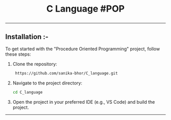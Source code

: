 # <p align="center">C Language   #POP</p>
-------------------------------------------------------------------------------------------------------------------------------------------------
## Installation :-

To get started with the "Procedure Oriented Programming" project, follow these steps:

1. Clone the repository:
   ```bash
    https://github.com/sanika-bhor/C_language.git
   ```
   
2. Navigate to the project directory:
   ```bash
   cd C_language
   ```
3. Open the project in your preferred IDE (e.g., VS Code) and build the project.
-------------------------------------------------------------------------------------------------------------------------------------------------
